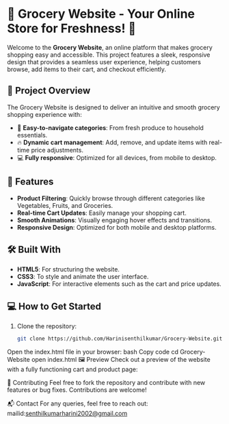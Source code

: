 # 🛒 Grocery Website - Your Online Store for Freshness! 🌱

Welcome to the **Grocery Website**, an online platform that makes grocery shopping easy and accessible. This project features a sleek, responsive design that provides a seamless user experience, helping customers browse, add items to their cart, and checkout efficiently.


## 🎯 Project Overview

The Grocery Website is designed to deliver an intuitive and smooth grocery shopping experience with:

- 🛒 **Easy-to-navigate categories**: From fresh produce to household essentials.
- 🔥 **Dynamic cart management**: Add, remove, and update items with real-time price adjustments.
- 💻 **Fully responsive**: Optimized for all devices, from mobile to desktop.


## 🚀 Features

- **Product Filtering**: Quickly browse through different categories like Vegetables, Fruits, and Groceries.
- **Real-time Cart Updates**: Easily manage your shopping cart.
- **Smooth Animations**: Visually engaging hover effects and transitions.
- **Responsive Design**: Optimized for both mobile and desktop platforms.

## 🛠️ Built With

- **HTML5**: For structuring the website.
- **CSS3**: To style and animate the user interface.
- **JavaScript**: For interactive elements such as the cart and price updates.

## 💻 How to Get Started

1. Clone the repository:
   ```bash
   git clone https://github.com/Harinisenthilkumar/Grocery-Website.git
Open the index.html file in your browser:
bash
Copy code
cd Grocery-Website
open index.html
🖼️ Preview
Check out a preview of the website with a fully functioning cart and product page:


🤝 Contributing
Feel free to fork the repository and contribute with new features or bug fixes. Contributions are welcome!

📬 Contact
For any queries, feel free to reach out:
mailid:senthilkumarharini2002@gmail.com
